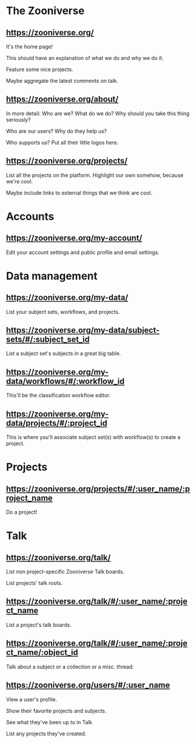 The Zooniverse
==============

https://zooniverse.org/
-----------------------

It's the home page!

This should have an explanation of what we do and why we do it.

Feature some nice projects.

Maybe aggregate the latest comments on talk.

https://zooniverse.org/about/
-----------------------------

In more detail: Who are we? What do we do? Why should you take this thing seriously?

Who are our users? Why do they help us?

Who supports us? Put all their little logos here.

https://zooniverse.org/projects/
--------------------------------

List all the projects on the platform. Highlight our own somehow, because we're cool.

Maybe include links to external things that we think are cool.

Accounts
========

https://zooniverse.org/my-account/
----------------------------------

Edit your account settings and public profile and email settings.

Data management
===============

https://zooniverse.org/my-data/
-------------------------------

List your subject sets, workflows, and projects.

https://zooniverse.org/my-data/subject-sets/#/:subject_set_id
-------------------------------------------------------------

List a subject set's subjects in a great big table.

https://zooniverse.org/my-data/workflows/#/:workflow_id
-------------------------------------------------------

This'll be the classification workflow editor.

https://zooniverse.org/my-data/projects/#/:project_id
-----------------------------------------------------

This is where you'll associate subject set(s) with workflow(s) to create a project.

Projects
========

https://zooniverse.org/projects/#/:user_name/:project_name
----------------------------------------------------------

Do a project!

Talk
====

https://zooniverse.org/talk/
----------------------------

List non project-specific Zooniverse Talk boards.

List projects' talk roots.

https://zooniverse.org/talk/#/:user_name/:project_name
------------------------------------------------------

List a project's talk boards.

https://zooniverse.org/talk/#/:user_name/:project_name/:object_id
-----------------------------------------------------------------

Talk about a subject or a collection or a misc. thread.

https://zooniverse.org/users/#/:user_name
-----------------------------------------

View a user's profile.

Show their favorite projects and subjects.

See what they've been up to in Talk

List any projects they've created.
